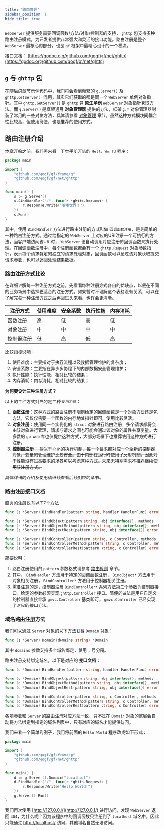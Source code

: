 ```yaml
---
title: '路由管理'
sidebar_position: 1
hide_title: true
---
```


`WebServer` 提供服务需要回调函数/方法/对象/控制器的支持， `ghttp` 包支持多种路由注册模式，为开发者提供非常强大和灵活的接口功能。路由注册是整个 `WebServer` 最核心的部分，也是 `gf` 框架中最精心设计的一个模块。

接口文档： [https://godoc.org/github.com/gogf/gf/net/ghttp](https://godoc.org/github.com/gogf/gf/net/ghttp)

## `g` 与 `ghttp` 包

在随后的章节示例代码中，我们将会看到频繁的 `g.Server()` 及 `ghttp.GetServer()` 混用，其实它们获取的都是同一个 `WebServer` 单例对象指针。其中 `ghttp.GetServer()` 是 `ghttp` 包 **原生单例** `WebServer` 对象指针获取方法。而 `g.Server()` 是框架通用 **对象管理器** 提供的方法，框架 `g.*` 对象管理器封装了常用的一些对象方法，具体请参看 [对象管理](output/goframe-v1.14-md/核心组件/对象管理) 章节。虽然这种方式模块间耦合性比较高，但使用简便，也是推荐的使用方式。

## 路由注册介绍

本章开始之前，我们再来看一下本手册开头的 `Hello World` 程序：

```  go
package main

import (
    "github.com/gogf/gf/frame/g"
    "github.com/gogf/gf/net/ghttp"
)

func main() {
    s := g.Server()
    s.BindHandler("/", func(r *ghttp.Request) {
        r.Response.Write("哈喽世界！")
    })
    s.Run()
}

```

其中，使用 `BindHandler` 方法进行路由注册的方式叫做 `回调函数注册`，是最简单的一种路由注册方式。通过给指定的 `WebServer` 上对应的URI注册一个可执行的方法，当客户端访问该URI时， `WebServer` 便自动调用对应注册的回调函数来执行处理。在回调函数注册中，每个注册函数都会有一个 `ghttp.Request` 对象参数指针，表示每个请求特定的独立的请求处理对象，回调函数可以通过该对象获取提交请求参数，也可以返回处理结果数据。

### 路由注册方式比较

在详细讲解每一种注册方式之前，先看看每种注册方式各自的优缺点，以便在不同的业务场景中选择更适合的注册方式。如果暂时不理解这个表格没有关系，可以在了解完每一种注册方式之后再回过头来看，也许会更清晰。

| 注册方式 | 使用难度 | 安全系数 | 执行性能 | 内存消耗 |
| --- | --- | --- | --- | --- |
| 函数注册 | 高 | 低 | 高 | 低 |
| 对象注册 | 中 | 中 | 中 | 中 |
| ~~控制器注册~~ | ~~低~~ | ~~高~~ | ~~低~~ | ~~高~~ |

比较指标说明：

1. 使用难度：主要指对于执行流程以及数据管理维护的复杂度；
2. 安全系数：主要指在异步多协程下的内部数据安全管理维护；
3. 执行性能：执行性能，相对比较的结果；
4. 内存消耗：内存消耗，相对比较的结果；

**为何要设计三种注册方式？**

以上的三种方式对应的是三种 `使用习惯`：

1. **函数注册**：这种方式的路由注册不限制给定的回调函数是一个对象方法还是包方法，它仅仅需要一个函数的内存地址指针即可，使用比较灵活。
2. **对象注册**：使用同一个实例化的 `struct` 对象进行路由注册，多个请求都将会由该对象进行管理，请求与请求之间也可能会通过该对象的属性共享变量。大多数的 `go web` 库也仅提供这种方式，大部分场景下也推荐使用这种方式进行注册。
3. ~~**控制器注册**： 类似于 `PHP` 的执行机制，每一个请求都对应一个全新的控制器对象，变量的管理维护比较安全。由于内部在运行时使用了反射机制，因此对于性能没有过高要求的场景可以考虑这种方式。未来无特别需求不推荐继续使用该注册方式。~~

具体详细的介绍及使用请继续查看后续对应的章节。

### 路由注册接口文档

服务的注册仅有以下7个方法：

```  go
func (s *Server) BindHandler(pattern string, handler HandlerFunc) error

func (s *Server) BindObject(pattern string, obj interface{}, methods ...string) error
func (s *Server) BindObjectMethod(pattern string, obj interface{}, method string) error
func (s *Server) BindObjectRest(pattern string, obj interface{}) error

func (s *Server) BindController(pattern string, c Controller, methods ...string) error
func (s *Server) BindControllerMethod(pattern string, c Controller, method string) error
func (s *Server) BindControllerRest(pattern string, c Controller) error

```

简要说明：

1. 路由注册使用的 `pattern` 参数格式请参考 [路由规则](output/goframe-v1.14-md/WEB服务开发/路由注册/路由规则) 章节。
2. 其中， `BindHandler` 方法用于特定的回调函数注册， `BindObject*` 方法用于对象相关注册， `BindController*` 方法用于控制器相关注册。
3. 需要注意的是，控制器注册 `BindController*` 系列方法第二个参数为控制器接口，给定的参数必须实现 `ghttp.Controller` 接口。简便的做法是用户自定义的控制器直接继承 `gmvc.Controller` 基类即可， `gmvc.Controller` 已经实现了对应的接口方法。

### 域名路由注册方法

我们可以通过 `Server` 对象的以下方法获得 `Domain` 对象：

```  go
func (s *Server) Domain(domains string) *Domain

```

其中 `domains` 参数支持多个域名绑定，使用 `,` 号分隔。

路由注册支持绑定域名，以下是对应的 **接口文档**：

```  go
func (d *Domain) BindHandler(pattern string, handler HandlerFunc) error

func (d *Domain) BindObject(pattern string, obj interface{}, methods ...string) error
func (d *Domain) BindObjectMethod(pattern string, obj interface{}, method string) error
func (d *Domain) BindObjectRest(pattern string, obj interface{}) error

func (d *Domain) BindController(pattern string, c Controller, methods ...string) error
func (d *Domain) BindControllerMethod(pattern string, c Controller, method string) error
func (d *Domain) BindControllerRest(pattern string, c Controller) error

```

各项参数和 `Server` 的路由注册对应方法一致，只不过在 `Domain` 对象的底层会自动将方法绑定到指定的域名列表中，只有对应的域名才能提供访问。

我们来看一个简单的例子，我们将前面的 `Hello World` 程序改成如下形式：

```  go
package main

import (
    "github.com/gogf/gf/frame/g"
    "github.com/gogf/gf/net/ghttp"
)

func main() {
    d := g.Server().Domain("localhost")
    d.BindHandler("/", func(r *ghttp.Request) {
        r.Response.Write("Hello World!")
    })
    g.Server().Run()
}

```

我们再次使用 [http://127.0.0.1/](http://127.0.0.1/) 进行访问，发现 `WebServer` 返回 `404`，为什么呢？因为该程序中的回调函数只注册到了 `localhost` 域名中，因此只能通过 [http://localhost/](http://localhost/) 访问，其他域名自然无法访问。